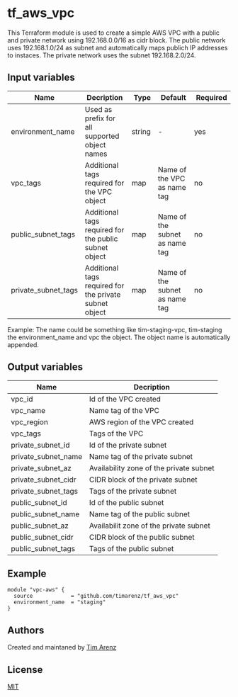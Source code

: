 # tf_aws_vpc
This Terraform module is used to create a simple AWS VPC with a public and private network using 192.168.0.0/16 as cidr block.
The public network uses 192.168.1.0/24 as subnet and automatically maps publich IP addresses to instaces.
The private network uses the subnet 192.168.2.0/24.

## Input variables
| Name | Decription | Type | Default | Required |
| ---- | ---------- | ---- | ------- | -------- |
| environment_name | Used as prefix for all supported object names | string | - | yes |
| vpc_tags | Additional tags required for the VPC object | map | Name of the VPC as name tag | no |
| public_subnet_tags | Additional tags required for the public subnet object | map | Name of the subnet as name tag | no |
| private_subnet_tags | Additional tags required for the private subnet object | map | Name of the subnet as name tag | no |

Example: The name could be something like tim-staging-vpc, tim-staging the environment_name and vpc the object. The object name is automatically appended.

## Output variables
| Name | Decription |
| ---- | ---------- |
| vpc_id | Id of the VPC created |
| vpc_name | Name tag of the VPC |
| vpc_region | AWS region of the VPC created |
| vpc_tags | Tags of the VPC |
| private_subnet_id | Id of the private subnet |
| private_subnet_name | Name tag of the private subnet |
| private_subnet_az | Availability zone of the private subnet |
| private_subnet_cidr | CIDR block of the private subnet |
| private_subnet_tags | Tags of the private subnet |
| public_subnet_id | Id of the public subnet |
| public_subnet_name | Name tag of the public subnet |
| public_subnet_az | Availabilit zone of the private subnet |
| public_subnet_cidr | CIDR block of the public subnet |
| public_subnet_tags | Tags of the public subnet |

## Example
```hcl
module "vpc-aws" {
  source            = "github.com/timarenz/tf_aws_vpc"
  environment_name  = "staging"
}
```

## Authors
Created and maintaned by [Tim Arenz](https://github.com/timarenz)

## License
[MIT](LICENSE)